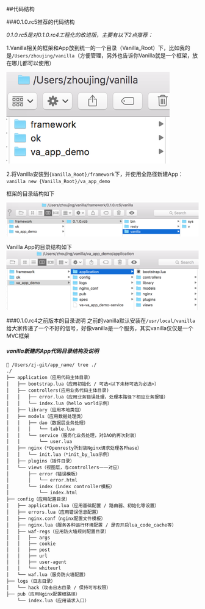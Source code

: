 ##代码结构

###0.1.0.rc5推荐的代码结构

*0.1.0.rc5是对0.1.0.rc4工程化的改进版，主要有以下2点推荐：*

1.Vanilla相关的框架和App放到统一的一个目录（Vanilla_Root）下，比如我的是`/Users/zhoujing/vanilla`（方便管理，另外也告诉你Vanilla就是一个框架，放在哪儿都可以使用）

![vanilla root](vanilla_root.png)

2.将Vanilla安装到`{Vanilla_Root}/framework`下，并使用全路径新建App：`vanilla new {Vanilla_Root}/va_app_demo`

框架的目录结构如下

![vanilla framework](vanilla_framework.png)

Vanilla App的目录结构如下
![vanilla demo](vanilla_demo.png)

###0.1.0.rc4之前版本的目录说明
之前的vanilla默认安装在`/usr/local/vanilla`给大家传递了一个不好的信号，好像vanilla是一个服务，其实vanilla仅仅是一个MVC框架

#### *vanilla新建的App代码目录结构及说明*
```
 /Users/zj-git/app_name/ tree ./
./
├── application（应用代码主体目录）
│   ├── bootstrap.lua（应用初始化 / 可选<以下未标可选为必选>）
│   ├── controllers(应用业务代码主体目录)
│   │   ├── error.lua（应用业务错误处理，处理本路径下相应业务报错）
│   │   └── index.lua（hello world示例）
│   ├── library（应用本地类包）
│   ├── models（应用数据处理类）
│   │   ├── dao（数据层业务处理）
│   │   │   └── table.lua
│   │   └── service（服务化业务处理，对DAO的再次封装）
│   │       └── user.lua
│   ├── nginx（*Openresty所封装Nginx请求处理各Phase）
│   │   └── init.lua（*init_by_lua示例）
│   ├── plugins（插件目录）
│   └── views（视图层，与controllers一一对应）
│       ├── error（错误模板）
│       │   └── error.html
│       └── index（index controller模板）
│           └── index.html
├── config（应用配置目录）
│   ├── application.lua（应用基础配置 / 路由器、初始化等设置）
│   ├── errors.lua（应用错误信息配置）
│   ├── nginx.conf（nginx配置文件模板）
│   ├── nginx.lua（服务各种运行环境配置 / 是否开启lua_code_cache等）
│   ├── waf-regs（应用防火墙规则配置目录）
│   │   ├── args
│   │   ├── cookie
│   │   ├── post
│   │   ├── url
│   │   ├── user-agent
│   │   └── whiteurl
│   └── waf.lua（服务防火墙配置）
├── logs（日志目录）
│   └── hack（攻击日志目录 / 保持可写权限）
├── pub（应用Nginx配置根路径）
    └── index.lua（应用请求入口）
```